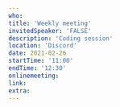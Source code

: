 ```yaml
---
who: 
title: 'Weekly meeting'
invitedSpeaker: 'FALSE'
description: 'Coding session'
location: 'Discord'
date: 2021-02-26
startTime: '11:00'
endTime: '12:30'
onlinemeeting: 
link: 
extra: 
---
```

